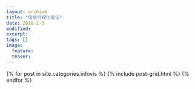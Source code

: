 ```yaml
---
layout: archive
title: "信息可视化笔记"
date: 2018-1-3
modified:
excerpt:
tags: []
image: 
  feature: 
  teaser:
---
```




<div class="tiles">
{% for post in site.categories.infovis %}
  {% include post-grid.html %}
{% endfor %}
</div><!-- /.tiles 把所有categories 有 infovis 的列出來-->